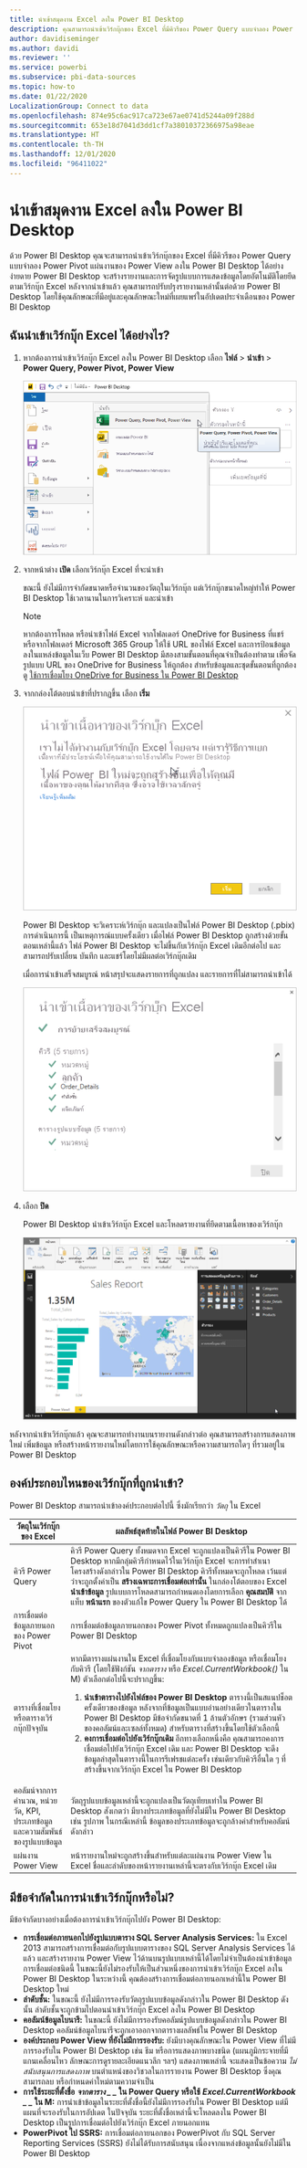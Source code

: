 ```yaml
---
title: นำเข้าสมุดงาน Excel ลงใน Power BI Desktop
description: คุณสามารถนำเข้าเวิร์กบุ๊กของ Excel ที่มีคิวรีของ Power Query แบบจำลอง Power Pivot แผ่นงานของ Power View ลงใน Power BI Desktop
author: davidiseminger
ms.author: davidi
ms.reviewer: ''
ms.service: powerbi
ms.subservice: pbi-data-sources
ms.topic: how-to
ms.date: 01/22/2020
LocalizationGroup: Connect to data
ms.openlocfilehash: 874e95c6ac917ca723e67ae0741d5244a09f288d
ms.sourcegitcommit: 653e18d7041d3dd1cf7a38010372366975a98eae
ms.translationtype: HT
ms.contentlocale: th-TH
ms.lasthandoff: 12/01/2020
ms.locfileid: "96411022"
---
```

# <a name="import-excel-workbooks-into-power-bi-desktop"></a>นำเข้าสมุดงาน Excel ลงใน Power BI Desktop
ด้วย Power BI Desktop คุณจะสามารถนำเข้าเวิร์กบุ๊กของ Excel ที่มีคิวรีของ Power Query แบบจำลอง Power Pivot แผ่นงานของ Power View ลงใน Power BI Desktop ได้อย่างง่ายดาย Power BI Desktop จะสร้างรายงานและการจัดรูปแบบการแสดงข้อมูลโดยอัตโนมัติโดยยึดตามเวิร์กบุ๊ก Excel หลังจากนำเข้าแล้ว คุณสามารถปรับปรุงรายงานเหล่านั้นต่อด้วย Power BI Desktop โดยใช้คุณลักษณะที่มีอยู่และคุณลักษณะใหม่ที่เผยแพร่ในอัปเดตประจำเดือนของ Power BI Desktop

## <a name="how-do-i-import-an-excel-workbook"></a>ฉันนำเข้าเวิร์กบุ๊ก Excel ได้อย่างไร?
1. หากต้องการนำเข้าเวิร์กบุ๊ก Excel ลงใน Power BI Desktop เลือก **ไฟล์** > **นำเข้า** > **Power Query, Power Pivot, Power View**

   ![นำเข้าเวิร์กบุ๊กของ Excel](media/desktop-import-excel-workbooks/importexceltopbi_1.png)


2. จากหน้าต่าง **เปิด** เลือกเวิร์กบุ๊ก Excel ที่จะนำเข้า 

   ขณะนี้ ยังไม่มีการจำกัดขนาดหรือจำนวนของวัตถุในเวิร์กบุ๊ก แต่เวิร์กบุ๊กขนาดใหญ่ทำให้ Power BI Desktop ใช้เวลานานในการวิเคราะห์ และนำเข้า

   > [!NOTE]
   > หากต้องการโหลด หรือนำเข้าไฟล์ Excel จากโฟลเดอร์ OneDrive for Business ที่แชร์ หรือจากโฟลเดอร์ Microsoft 365 Group ให้ใช้ URL ของไฟล์ Excel และการป้อนข้อมูลลงในแหล่งข้อมูลในเว็บ Power BI Desktop มีสองสามขั้นตอนที่คุณจำเป็นต้องทำตาม เพื่อจัดรูปแบบ URL ของ OneDrive for Business ให้ถูกต้อง สำหรับข้อมูลและชุดขั้นตอนที่ถูกต้อง ดู [ใช้การเชื่อมโยง OneDrive for Business ใน Power BI Desktop](desktop-use-onedrive-business-links.md)
   > 
   > 

3. จากกล่องโต้ตอบนำเข้าที่ปรากฏขึ้น เลือก **เริ่ม**

   ![นำเข้าเนื้อหาของเวิร์กบุ๊ก Excel](media/desktop-import-excel-workbooks/import-excel-power-bi-5.png)


   Power BI Desktop จะวิเคราะห์เวิร์กบุ๊ก และแปลงเป็นไฟล์ Power BI Desktop (.pbix) การดำเนินการนี้ เป็นเหตุการณ์แบบครั้งเดียว เมื่อไฟล์ Power BI Desktop ถูกสร้างด้วยขั้นตอนเหล่านี้แล้ว ไฟล์ Power BI Desktop จะไม่ขึ้นกับเวิร์กบุ๊ก Excel เดิมอีกต่อไป และสามารถปรับเปลี่ยน บันทึก และแชร์โดยไม่มีผลต่อเวิร์กบุ๊กเดิม

   เมื่อการนำเข้าเสร็จสมบูรณ์ หน้าสรุปจะแสดงรายการที่ถูกแปลง และรายการที่ไม่สามารถนำเข้าได้

   ![หน้าสรุปการนำเข้า](media/desktop-import-excel-workbooks/importexceltopbi_3.png)

4. เลือก **ปิด** 

   Power BI Desktop นำเข้าเวิร์กบุ๊ก Excel และโหลดรายงานที่ยึดตามเนื้อหาของเวิร์กบุ๊ก

   ![รายงานการนำเข้าที่โหลด](media/desktop-import-excel-workbooks/importexceltopbi_4.png)

หลังจากนำเข้าเวิร์กบุ๊กแล้ว คุณจะสามารถทำงานบนรายงานดังกล่าวต่อ คุณสามารถสร้างการแสดงภาพใหม่ เพิ่มข้อมูล หรือสร้างหน้ารายงานใหม่โดยการใช้คุณลักษณะหรือความสามารถใดๆ ที่รวมอยู่ใน Power BI Desktop

## <a name="which-workbook-elements-are-imported"></a>องค์ประกอบไหนของเวิร์กบุ๊กที่ถูกนำเข้า?
Power BI Desktop สามารถนำเข้าองค์ประกอบต่อไปนี้ ซึ่งมักเรียกว่า *วัตถุ* ใน Excel

| วัตถุในเวิร์กบุ๊กของ Excel | ผลลัพธ์สุดท้ายในไฟล์ Power BI Desktop |
| --- | --- |
| คิวรี Power Query |คิวรี Power Query ทั้งหมดจาก Excel จะถูกแปลงเป็นคิวรีใน Power BI Desktop หากมีกลุ่มคิวรีกำหนดไว้ในเวิร์กบุ๊ก Excel จะการทำสำเนาโครงสร้างดังกล่าวใน Power BI Desktop คิวรีทั้งหมดจะถูกโหลด เว้นแต่ว่าจะถูกตั้งค่าเป็น **สร้างเฉพาะการเชื่อมต่อเท่านั้น** ในกล่องโต้ตอบของ Excel **นำเข้าข้อมูล** รูปแบบการโหลดสามารถกำหนดเองโดยการเลือก **คุณสมบัติ** จากแท็บ **หน้าแรก** ของตัวแก้ไข Power Query ใน Power BI Desktop ได้ |
| การเชื่อมต่อข้อมูลภายนอกของ Power Pivot |การเชื่อมต่อข้อมูลภายนอกของ Power Pivot ทั้งหมดถูกแปลงเป็นคิวรีใน Power BI Desktop |
| ตารางที่เชื่อมโยงหรือตารางเวิร์กบุ๊กปัจจุบัน |หากมีตารางแผ่นงานใน Excel ที่เชื่อมโยงกับแบบจำลองข้อมูล หรือเชื่อมโยงกับคิวรี (โดยใช้ฟังก์ชัน *จากตาราง* หรือ *Excel.CurrentWorkbook()* ใน M) ตัวเลือกต่อไปนี้จะปรากฏขึ้น: <ol><li><b>นำเข้าตารางไปยังไฟล์ของ Power BI Desktop</b> ตารางนี้เป็นสแนปช็อตครั้งเดียวของข้อมูล หลังจากที่ข้อมูลเป็นแบบอ่านอย่างเดียวในตารางใน Power BI Desktop มีข้อจำกัดขนาดที่ 1 ล้านตัวอักษร (รวมส่วนหัวของคอลัมน์และเซลล์ทั้งหมด) สำหรับตารางที่สร้างขึ้นโดยใช้ตัวเลือกนี้</li><li><b>คงการเชื่อมต่อไปยังเวิร์กบุ๊กเดิม</b> อีกทางเลือกหนึ่งคือ คุณสามารถคงการเชื่อมต่อไปยังเวิร์กบุ๊ก Excel เดิม และ Power BI Desktop จะดึงข้อมูลล่าสุดในตารางนี้ในการรีเฟรชแต่ละครั้ง เช่นเดียวกับคิวรีอื่นใด ๆ ที่สร้างขึ้นจากเวิร์กบุ๊ก Excel ใน Power BI Desktop</li></ul> |
| คอลัมน์จากการคำนวณ, หน่วยวัด, KPI, ประเภทข้อมูล และความสัมพันธ์ของรูปแบบข้อมูล |วัตถุรูปแบบข้อมูลเหล่านี้จะถูกแปลงเป็นวัตถุเทียบเท่าใน Power BI Desktop สังเกตว่า มีบางประเภทข้อมูลที่ยังไม่มีใน Power BI Desktop เช่น รูปภาพ ในกรณีเหล่านี้ ข้อมูลของประเภทข้อมูลจะถูกล้างค่าสำหรับคอลัมน์ดังกล่าว |
| แผ่นงาน Power View |หน้ารายงานใหม่จะถูกสร้างขึ้นสำหรับแต่ละแผ่นงาน Power View ใน Excel ชื่อและลำดับของหน้ารายงานเหล่านี้จะตรงกับเวิร์กบุ๊ก Excel เดิม |

## <a name="are-there-any-limitations-to-importing-a-workbook"></a>มีข้อจำกัดในการนำเข้าเวิร์กบุ๊กหรือไม่?
มีข้อจำกัดบางอย่างเมื่อต้องการนำเข้าเวิร์กบุ๊กไปยัง Power BI Desktop:

* **การเชื่อมต่อภายนอกไปยังรูปแบบตาราง SQL Server Analysis Services:** ใน Excel 2013 สามารถสร้างการเชื่อมต่อกับรูปแบบตารางของ SQL Server Analysis Services ได้แล้ว และสร้างรายงาน Power View ไว้ด้านบนรูปแบบเหล่านี้ได้โดยไม่จำเป็นต้องนำเข้าข้อมูล การเชื่อมต่อชนิดนี้ ในขณะนี้ยังไม่รองรับให้เป็นส่วนหนึ่งของการนำเข้าเวิร์กบุ๊ก Excel ลงใน Power BI Desktop ในระหว่างนี้ คุณต้องสร้างการเชื่อมต่อภายนอกเหล่านี้ใน Power BI Desktop ใหม่
* **ลำดับชั้น:** ในขณะนี้ ยังไม่มีการรองรับวัตถุรูปแบบข้อมูลดังกล่าวใน Power BI Desktop ดังนั้น ลำดับชั้นจะถูกข้ามไปตอนนำเข้าเวิร์กบุ๊ก Excel ลงใน Power BI Desktop
* **คอลัมน์ข้อมูลไบนารี:** ในขณะนี้ ยังไม่มีการรองรับคอลัมน์รูปแบบข้อมูลดังกล่าวใน Power BI Desktop คอลัมน์ข้อมูลไบนารีจะถูกเอาออกจากตารางผลลัพธ์ใน Power BI Desktop
* **องค์ประกอบ Power View ที่ยังไม่มีการรองรับ:** ยังมีบางคุณลักษณะใน Power View ที่ไม่มีการรองรับใน Power BI Desktop เช่น ธีม หรือการแสดงภาพบางชนิด (แผนภูมิกระจายที่มีแกนเคลื่อนไหว ลักษณะการดูรายละเอียดแนวลึก ฯลฯ) แสดงภาพเหล่านี้ จะแสดงเป็นข้อความ *ไม่สนับสนุนการแสดงภาพ* บนตำแหน่งของวิชวลในการรายงาน Power BI Desktop ซึ่งคุณสามารถลบ หรือกำหนดค่าใหม่ตามความจำเป็น
* **การใช้ระยะที่ตั้งชื่อ** **_จากตาราง_ *_ _* ใน Power Query หรือใช้** **_Excel.CurrentWorkbook_ *_ _* ใน M:** การนำเข้าข้อมูลในระยะที่ตั้งชื่อนี้ยังไม่มีการรองรับใน Power BI Desktop แต่มีแผนที่จะรองรับในการอัปเดต ในปัจจุบัน ระยะที่ตั้งชื่อเหล่านี้จะโหลดลงใน Power BI Desktop เป็นรูปการเชื่อมต่อไปยังเวิร์กบุ๊ก Excel ภายนอกแทน
* **PowerPivot ไป SSRS:** การเชื่อมต่อภายนอกของ PowerPivot กับ SQL Server Reporting Services (SSRS) ยังไม่ได้รับการสนับสนุน เนื่องจากแหล่งข้อมูลนั้นยังไม่มีใน Power BI Desktop

